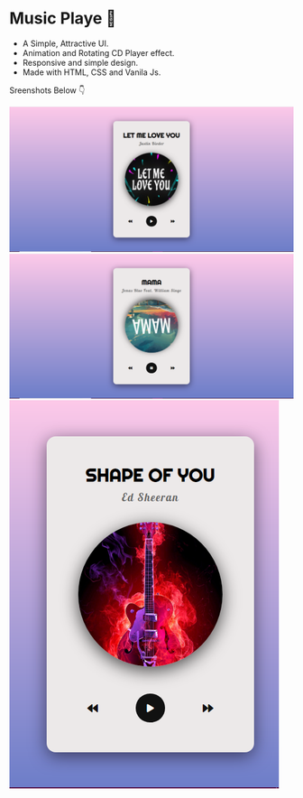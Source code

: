 # Music Playe 🎵

- A Simple, Attractive UI.
- Animation and Rotating CD Player effect.
- Responsive and simple design.
- Made with HTML, CSS and Vanila Js.

Sreenshots Below 👇

![screenshot](https://github.com/blackcodding/Music-Player/blob/master/screenshot-1.PNG)
![screenshot](https://github.com/blackcodding/Music-Player/blob/master/screenshot-2.PNG)
![screenshot](https://github.com/blackcodding/Music-Player/blob/master/screenshot-3.PNG)
